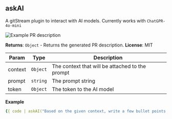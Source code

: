 <a name="module_generateDescription"></a>

## askAI
A gitStream plugin to interact with AI models. Currently works with `ChatGPR-4o-mini`

![Example PR description](screenshots/askAI-CR.png)

**Returns**: <code>Object</code> - Returns the generated PR description.
**License**: MIT

| Param   | Type     | Description                                     |
| ------- | -------- | ----------------------------------------------- |
| context | `Object` | The context that will be attached to the prompt |
| prompt  | `string` | The prompt string                               |
| token   | `Object` | The token to the AI model                       |


**Example**
```yaml
{{ code | askAI("Based on the given context, write a few bullet points about how I can improve my code? address only to diff code, if it exists", env.OPEN_AI_TOKEN) | encode }}
```
